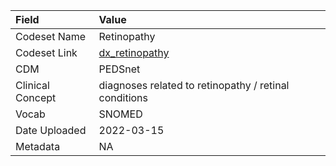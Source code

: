 |Field            |Value                                                 |
|:----------------|:-----------------------------------------------------|
|Codeset Name     |Retinopathy                                           |
|Codeset Link     |[dx_retinopathy](https://github.com/PEDSnet/Variable-Dictionary/blob/main/condition/dx_retinopathy.csv)|
|CDM              |PEDSnet                                               |
|Clinical Concept |diagnoses related to retinopathy / retinal conditions |
|Vocab            |SNOMED                                                |
|Date Uploaded    |2022-03-15                                            |
|Metadata         |NA                                                    |
